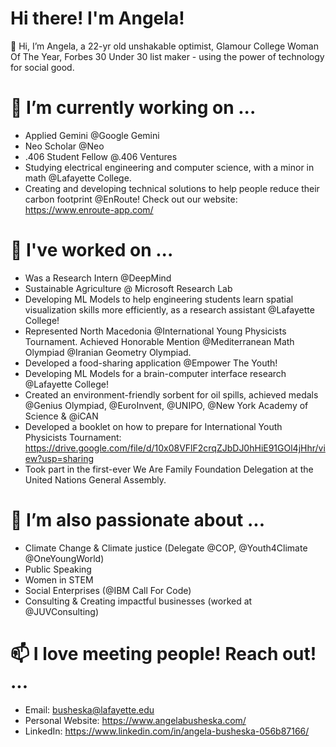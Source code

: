# Hi there! I'm Angela!

👋 Hi, I’m Angela, a 22-yr old unshakable optimist, Glamour College Woman Of The Year, Forbes 30 Under 30 list maker - using the power of technology for social good. 

# 🌱 I’m currently working on ...
- Applied Gemini @Google Gemini
- Neo Scholar @Neo
- .406 Student Fellow @.406 Ventures
- Studying electrical engineering and computer science, with a minor in math @Lafayette College.
- Creating and developing technical solutions to help people reduce their carbon footprint @EnRoute! Check out our website: https://www.enroute-app.com/ 

# 👀 I've worked on ...
- Was a Research Intern @DeepMind
- Sustainable Agriculture @ Microsoft Research Lab
- Developing ML Models to help engineering students learn spatial visualization skills more efficiently, as a research assistant @Lafayette College! 
- Represented North Macedonia @International Young Physicists Tournament. Achieved Honorable Mention @Mediterranean Math Olympiad @Iranian Geometry Olympiad.
- Developed a food-sharing application @Empower The Youth!
- Developing ML Models for a brain-computer interface research  @Lafayette College! 
- Created an environment-friendly sorbent for oil spills, achieved medals @Genius Olympiad, @EuroInvent, @UNIPO, @New York Academy of Science & @iCAN
- Developed a booklet on how to prepare for International Youth Physicists Tournament: https://drive.google.com/file/d/10x08VFlF2crqZJbDJ0hHiE91GOl4jHhr/view?usp=sharing
- Took part in the first-ever We Are Family Foundation Delegation at the United Nations General Assembly. 
 
# 💞️ I’m also passionate about ...
- Climate Change & Climate justice (Delegate @COP, @Youth4Climate @OneYoungWorld)
- Public Speaking 
- Women in STEM
- Social Enterprises (@IBM Call For Code)
- Consulting & Creating impactful businesses (worked at @JUVConsulting)

# 📫 I love meeting people! Reach out! ...
- Email: busheska@lafayette.edu 
- Personal Website: https://www.angelabusheska.com/
- LinkedIn: https://www.linkedin.com/in/angela-busheska-056b87166/

<!---
Angelaangie-ai/Angelaangie-ai is a ✨ special ✨ repository because its `README.md` (this file) appears on your GitHub profile.
You can click the Preview link to take a look at your changes.
--->

